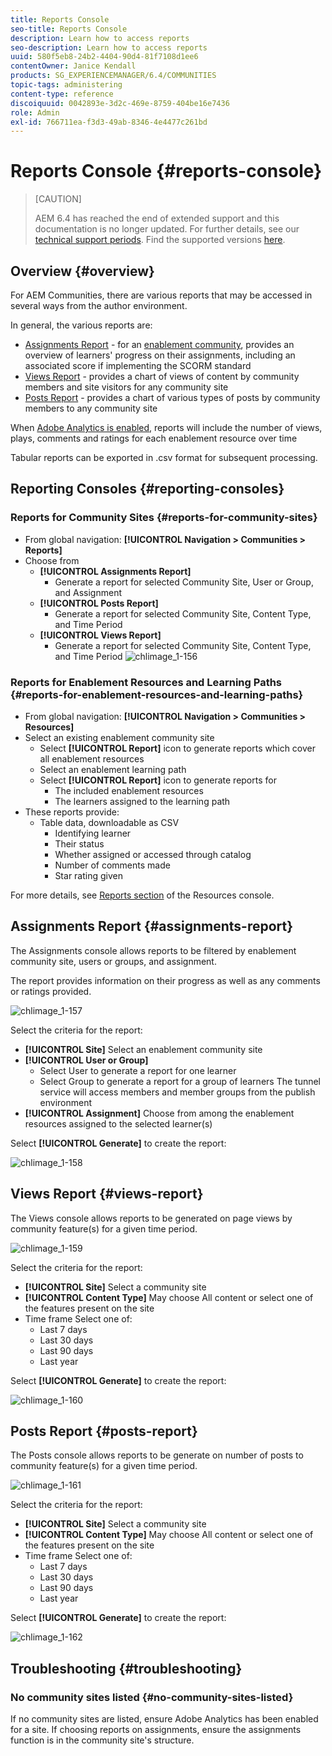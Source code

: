 ```yaml
---
title: Reports Console
seo-title: Reports Console
description: Learn how to access reports
seo-description: Learn how to access reports
uuid: 580f5eb8-24b2-4404-90d4-81f7108d1ee6
contentOwner: Janice Kendall
products: SG_EXPERIENCEMANAGER/6.4/COMMUNITIES
topic-tags: administering
content-type: reference
discoiquuid: 0042893e-3d2c-469e-8759-404be16e7436
role: Admin
exl-id: 766711ea-f3d3-49ab-8346-4e4477c261bd
---
```

# Reports Console {#reports-console}

>[CAUTION]
>
>AEM 6.4 has reached the end of extended support and this documentation is no longer updated. For further details, see our [technical support periods](https://helpx.adobe.com/support/programs/eol-matrix.html). Find the supported versions [here](https://experienceleague.adobe.com/docs/).

## Overview {#overview}

For AEM Communities, there are various reports that may be accessed in several ways from the author environment.

In general, the various reports are:

* [Assignments Report](#assignments-report) - for an [enablement community](overview.md#enablement-community), provides an overview of learners' progress on their assignments, including an associated score if implementing the SCORM standard
* [Views Report](#views-report) - provides a chart of views of content by community members and site visitors for any community site
* [Posts Report](#posts-report) - provides a chart of various types of posts by community members to any community site

When [Adobe Analytics is enabled](sites-console.md#analytics), reports will include the number of views, plays, comments and ratings for each enablement resource over time

Tabular reports can be exported in .csv format for subsequent processing.

## Reporting Consoles {#reporting-consoles}

### Reports for Community Sites {#reports-for-community-sites}

* From global navigation: **[!UICONTROL Navigation > Communities > Reports]**
* Choose from
    * **[!UICONTROL Assignments Report]**
        * Generate a report for selected Community Site, User or Group, and Assignment
    * **[!UICONTROL Posts Report]**
        * Generate a report for selected Community Site, Content Type, and Time Period
    * **[!UICONTROL Views Report]**
        * Generate a report for selected Community Site, Content Type, and Time Period
![chlimage_1-156](assets/chlimage_1-156.png)

### Reports for Enablement Resources and Learning Paths {#reports-for-enablement-resources-and-learning-paths}

* From global navigation: **[!UICONTROL Navigation > Communities > Resources]**
* Select an existing enablement community site
    * Select **[!UICONTROL Report]** icon to generate reports which cover all enablement resources
    * Select an enablement learning path
    * Select **[!UICONTROL Report]** icon to generate reports for
        * The included enablement resources
        * The learners assigned to the learning path
* These reports provide:
    * Table data, downloadable as CSV
        * Identifying learner
        * Their status
        * Whether assigned or accessed through catalog
        * Number of comments made
        * Star rating given

For more details, see [Reports section](resources.md#report) of the Resources console.

## Assignments Report {#assignments-report}

The Assignments console allows reports to be filtered by enablement community site, users or groups, and assignment.

The report provides information on their progress as well as any comments or ratings provided.

![chlimage_1-157](assets/chlimage_1-157.png)

Select the criteria for the report:

* **[!UICONTROL Site]** 
  Select an enablement community site
* **[!UICONTROL User or Group]** 
  * Select User to generate a report for one learner
  * Select Group to generate a report for a group of learners
  The tunnel service will access members and member groups from the publish environment
* **[!UICONTROL Assignment]** 
  Choose from among the enablement resources assigned to the selected learner(s)

Select **[!UICONTROL Generate]** to create the report:

![chlimage_1-158](assets/chlimage_1-158.png)

## Views Report {#views-report}

The Views console allows reports to be generated on page views by community feature(s) for a given time period.

![chlimage_1-159](assets/chlimage_1-159.png)

Select the criteria for the report:

* **[!UICONTROL Site]** 
  Select a community site
* **[!UICONTROL Content Type]** 
  May choose All content or select one of the features present on the site
* Time frame 
  Select one of:
    * Last 7 days
    * Last 30 days
    * Last 90 days
    * Last year

Select **[!UICONTROL Generate]** to create the report:

![chlimage_1-160](assets/chlimage_1-160.png)

## Posts Report {#posts-report}

The Posts console allows reports to be generate on number of posts to community feature(s) for a given time period.

![chlimage_1-161](assets/chlimage_1-161.png)

Select the criteria for the report:

* **[!UICONTROL Site]** 
  Select a community site
* **[!UICONTROL Content Type]** 
  May choose All content or select one of the features present on the site
* Time frame 
  Select one of:
    * Last 7 days
    * Last 30 days
    * Last 90 days
    * Last year

Select **[!UICONTROL Generate]** to create the report:

![chlimage_1-162](assets/chlimage_1-162.png)

## Troubleshooting {#troubleshooting}

### No community sites listed {#no-community-sites-listed}

If no community sites are listed, ensure Adobe Analytics has been enabled for a site. If choosing reports on assignments, ensure the assignments function is in the community site's structure.
